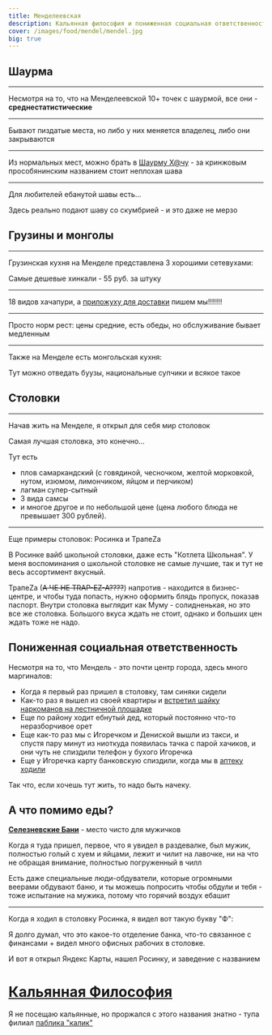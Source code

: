```yaml
---
title: Менделеевская 
description: Кальянная философия и пониженная социальная ответственность
cover: /images/food/mendel/mendel.jpg
big: true
---
```



<!-- region: Shawarma -->

<div class="h-4"></div>


<div class="card">

<h2 class="text-center">Шаурма</h2>

---

<div class="flex items-center space-x-2">

<div>

Несмотря на то, что на Менделеевской 10+ точек с шаурмой, все они - **среднестатистические**

</div>

<img-inline-block src="/images/food/mendel/average-shawarma-fan.png" alt="Типичный отзыв о шаве" :show-caption="true" ></img-inline-block>

</div>

---

<div class="flex space-x-2 items-start">

<div>
  <p>Бывают пиздатые места, но либо у них меняется владелец, либо они закрываются </p>
  <img-inline-block src="/images/food/mendel/closed-shawarma.jpg" alt="Вот тут топ-шава была, но увы" :show-caption="true" ></img-inline-block>
</div>

<img-inline-block src="/images/food/mendel/gastronomic-crime.png" alt="Гастрономическое преступление" :show-caption="true" ></img-inline-block>

</div>

---

Из нормальных мест, можно брать в [Шаурму Х@чу](https://depomoscow.ru/corners/shaurmu-h-chu/) - за кринжовым
прособянинским названием стоит неплохая шава

<img-swiper >
  <img-block src="/images/food/mendel/sobyanins-shava.jpg" alt="Дневник Хача и Собянин"  ></img-block>
</img-swiper>

--- 


Для любителей ебанутой шавы есть...

<img-swiper>
  <img-block src="/images/food/mendel/mackerel-shawarma.jfif" alt="Скумбрия в Лаваше №1" :show-caption="false"></img-block>
</img-swiper>

Здесь реально подают шаву со скумбрией - и это даже не мерзо 






</div>

<!-- endregion -->

<div class="h-4"></div>

<!-- region: Грузины -->


<div class="card">

<h2 class="text-center">Грузины и монголы</h2>

---

Грузинская кухня на Менделе представлена 3 хорошими сетевухами:



<img-inline-block class="h-28"  src="/images/food/mendel/chito-ra.png" alt="Чито-Ра" ></img-inline-block>

Самые дешевые хинкали - 55 руб. за штуку

---

<img-inline-block class="h-28" src="/images/food/mendel/batoni.png" alt="Батони"></img-inline-block>

18 видов хачапури, а [приложуху для доставки](https://play.google.com/store/apps/details?id=com.rubeacon.batoni) пишем мы!!!!!!!

---

<img-inline-block class="h-28" src="/images/food/mendel/jonjoly.jpg" alt="Джонджоли" ></img-inline-block>

Просто норм рест: цены средние, есть обеды, но обслуживание бывает медленным


--- 

Также на Менделе есть монгольская кухня:

<img-inline-block class="h-28"  src="/images/food/mendel/bayar.jpg" alt="Росинка" ></img-inline-block>

Тут можно отведать буузы, национальные супчики и всякое такое



</div>

<!-- endregion -->

<div class="h-4"></div>


<!-- region: Stolovki -->


<div class="card">

<h2 class="text-center">Столовки</h2>

---

Начав жить на Менделе, я открыл для себя мир столовок

Самая лучшая столовка, это конечно...

<img-swiper>
<img-block src="/images/food/mendel/inter.png" alt="Интер-кухня" :show-caption="false"></img-block>
</img-swiper>

Тут есть
- плов самаркандский (с говядиной, чесночком, желтой морковкой, нутом, изюмом, лимончиком, яйцом и перчиком)
- лагман супер-сытный
- 3 вида самсы
- и многое другое и по небольшой цене (цена любого блюда не превышает 300 рублей).

---

Еще примеры столовок: Росинка и ТрапеZа

<div class="flex space-x-2 items-center">

<img-inline-block class="h-48"  src="/images/food/mendel/rosinka.png" alt="Росинка" ></img-inline-block>


В Росинке вайб школьной столовки, даже есть "Котлета Школьная".
У меня воспоминания о школьной столовке не самые лучшие, так и тут не весь ассортимент вкусный.

</div>

<div class="flex space-x-2 items-start">

ТрапеZа (~~А ЧЕ НЕ TRAP-EZ-A????~~) напротив - находится в бизнес-центре, и чтобы туда попасть, нужно оформить блядь пропуск, показав паспорт.
Внутри столовка выглядит как Муму - солидненькая, но это все же столовка.
Большого вкуса ждать не стоит, однако и больших цен ждать тоже не надо.


<img-inline-block class="h-48" src="/images/food/mendel/trapeza.webp" alt="ТрапеZа" ></img-inline-block>


</div>





</div>

<!-- endregion -->


<div class="h-4"></div>


<!-- region: Low life -->


<div class="card">

<h2 class="text-center">Пониженная социальная ответственность</h2>

<img-swiper>
  <img-block src="/images/food/mendel/low-soc-responsibility.jpg" alt="Эпичное объявление в столовке Интер"></img-block>
</img-swiper>

Несмотря на то, что Мендель - это почти центр города, здесь много маргиналов:

- Когда я первый раз пришел в столовку, там синяки сидели
- Как-то раз я вышел из своей квартиры и [встретил шайку наркоманов на лестничной плошадке](/cool-story/padik)
- Еще по району ходит ебнутый дед, который постоянно что-то неразборчивое орет
- Еще как-то раз мы с Игоречком и Дениской вышли из такси, и спустя пару минут из ниоткуда появилась тачка с парой хачиков, и они чуть не спиздили телефон у бухого Игоречка
- Еще у Игоречка карту банковскую спиздили, когда мы в [аптеку ходили](/cool-story/fruit-ninja)

Так что, если хочешь тут жить, то надо быть начеку.

</div>

<!-- endregion -->

<div class="h-4"></div>


<!-- region: Other -->


<div class="card">

<h2 class="text-center">А что помимо еды?</h2>


**[Селезневские Бани](https://yandex.ru/maps/-/CCUme8fpWB)** - место чисто для мужичков

Когда я туда пришел, первое, что я увидел в раздевалке, был мужик, полностью голый с хуем и яйцами, лежит и чилит на лавочке, ни на что не обращая внимание, полностью погруженный в чилл

Есть даже специальные люди-обдуватели, которые огромными веерами обдувают баню, и ты можешь попросить чтобы обдули и тебя - тоже испытание на мужика, потому что горячий воздух ебашит

---

<div class="flex items-center justify-between">

Когда я ходил в столовку Росинка, я видел вот такую букву "Ф":

<img-inline-block class="h-32" src="/images/food/mendel/f.png" alt="Таинственная буква Ф"></img-inline-block>

</div>

Я долго думал, что это какое-то отделение банка, что-то связанное с финансами + видел много офисных рабочих в столовке.

И вот я открыл Яндекс Карты, нашел Росинку, и заведение с названием

# [Кальянная Философия](https://yandex.ru/maps/-/CCUmeDWC8B) 


Я не посещаю кальянные, но проржался с этого названия знатно - тупа филиал [паблика "калик"](https://vk.com/kalikfan)

</div>

<!-- endregion -->
